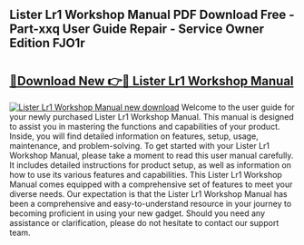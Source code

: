 ## Lister Lr1 Workshop Manual PDF Download Free - Part-xxq User Guide Repair - Service Owner Edition FJO1r

# <h2><a href="http://cf2203.oget.top/?id=Lister+Lr1+Workshop+Manual">🔗Download New 👉🔴 Lister Lr1 Workshop Manual</a></h2>

[![Lister Lr1 Workshop Manual new download](https://i.imgur.com/5g1atiW.png)](http://cf2203.oget.top/?id=Lister+Lr1+Workshop+Manual)
Welcome to the user guide for your newly purchased Lister Lr1 Workshop Manual. This manual is designed to assist you in mastering the functions and capabilities of your product. Inside, you will find detailed information on features, setup, usage, maintenance, and problem-solving. To get started with your Lister Lr1 Workshop Manual, please take a moment to read this user manual carefully. It includes detailed instructions for product setup, as well as information on how to use its various features and capabilities. This Lister Lr1 Workshop Manual comes equipped with a comprehensive set of features to meet your diverse needs. Our expectation is that the Lister Lr1 Workshop Manual has been a comprehensive and easy-to-understand resource in your journey to becoming proficient in using your new gadget. Should you need any assistance or clarification, please do not hesitate to contact our support team.
